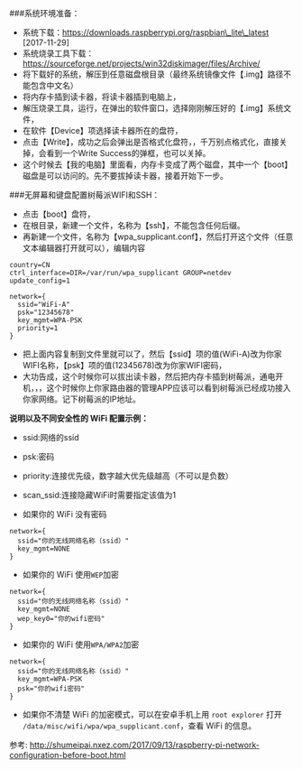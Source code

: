 ###系统环境准备：
 * 系统下载：https://downloads.raspberrypi.org/raspbian\_lite\_latest 	\[2017-11-29\]
 * 系统烧录工具下载：https://sourceforge.net/projects/win32diskimager/files/Archive/
 * 将下载好的系统，解压到任意磁盘根目录（最终系统镜像文件【.img】路径不能包含中文名）
 * 将内存卡插到读卡器，将读卡器插到电脑上，
 * 解压烧录工具，运行，在弹出的软件窗口，选择刚刚解压好的【.img】系统文件，
 * 在软件【Device】项选择读卡器所在的盘符，
 * 点击【Write】，成功之后会弹出是否格式化盘符，，千万别点格式化，直接关掉，会看到一个Write Success的弹框，也可以关掉。
 * 这个时候去【我的电脑】里面看，内存卡变成了两个磁盘，其中一个【boot】磁盘是可以访问的。先不要拔掉读卡器，接着开始下一步。	

###无屏幕和键盘配置树莓派WIFI和SSH：

 * 点击【boot】盘符，
 * 在根目录，新建一个文件，名称为【ssh】，不能包含任何后缀。
 * 再新建一个文件，名称为【wpa_supplicant.conf】，然后打开这个文件（任意文本编辑器打开就可以），编辑内容  
	
```
country=CN
ctrl_interface=DIR=/var/run/wpa_supplicant GROUP=netdev
update_config=1

network={
  ssid="WiFi-A"
  psk="12345678"
  key_mgmt=WPA-PSK
  priority=1
}
```
 * 把上面内容复制到文件里就可以了，然后【ssid】项的值(WiFi-A)改为你家WIFI名称，【psk】项的值(12345678)改为你家WIFI密码，
 * 大功告成，这个时候你可以拔出读卡器，然后把内存卡插到树莓派，通电开机，，，这个时候你上你家路由器的管理APP应该可以看到树莓派已经成功接入你家网络。记下树莓派的IP地址。  
 
**说明以及不同安全性的 WiFi 配置示例：**
* ssid:网络的ssid
* psk:密码
* priority:连接优先级，数字越大优先级越高（不可以是负数）
* scan_ssid:连接隐藏WiFi时需要指定该值为1  

* 如果你的 WiFi 没有密码
```
network={
  ssid="你的无线网络名称（ssid）"
  key_mgmt=NONE
}
```
* 如果你的 WiFi 使用`WEP`加密
```
network={
  ssid="你的无线网络名称（ssid）"
  key_mgmt=NONE
  wep_key0="你的wifi密码"
}
```
* 如果你的 WiFi 使用`WPA/WPA2`加密
```
network={
  ssid="你的无线网络名称（ssid）"
  key_mgmt=WPA-PSK
  psk="你的wifi密码"
}
```  
* 如果你不清楚 WiFi 的加密模式，可以在安卓手机上用 `root explorer` 打开 `/data/misc/wifi/wpa/wpa_supplicant.conf`，查看 WiFi 的信息。

参考: http://shumeipai.nxez.com/2017/09/13/raspberry-pi-network-configuration-before-boot.html